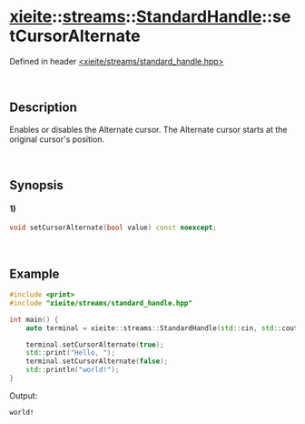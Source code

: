 # [xieite](../../../../../xieite.md)\:\:[streams](../../../../../streams.md)\:\:[StandardHandle](../../../standard_handle.md)\:\:setCursorAlternate
Defined in header [<xieite/streams/standard_handle.hpp>](../../../../../../include/xieite/streams/standard_handle.hpp)

&nbsp;

## Description
Enables or disables the Alternate cursor. The Alternate cursor starts at the original cursor's position.

&nbsp;

## Synopsis
#### 1)
```cpp
void setCursorAlternate(bool value) const noexcept;
```

&nbsp;

## Example
```cpp
#include <print>
#include "xieite/streams/standard_handle.hpp"

int main() {
    auto terminal = xieite::streams::StandardHandle(std::cin, std::cout);

    terminal.setCursorAlternate(true);
    std::print("Hello, ");
    terminal.setCursorAlternate(false);
    std::println("world!");
}
```
Output:
```
world!
```
